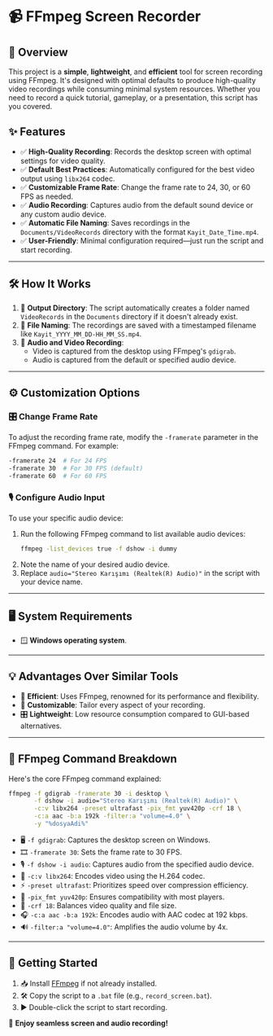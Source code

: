 
# 📹 FFmpeg Screen Recorder

## 🌟 Overview

This project is a **simple**, **lightweight**, and **efficient** tool for screen recording using FFmpeg. It's designed with optimal defaults to produce high-quality video recordings while consuming minimal system resources. Whether you need to record a quick tutorial, gameplay, or a presentation, this script has you covered. 

## ✨ Features

- ✅ **High-Quality Recording**: Records the desktop screen with optimal settings for video quality.
- ✅ **Default Best Practices**: Automatically configured for the best video output using `libx264` codec.
- ✅ **Customizable Frame Rate**: Change the frame rate to 24, 30, or 60 FPS as needed.
- ✅ **Audio Recording**: Captures audio from the default sound device or any custom audio device.
- ✅ **Automatic File Naming**: Saves recordings in the `Documents/VideoRecords` directory with the format `Kayit_Date_Time.mp4`.
- ✅ **User-Friendly**: Minimal configuration required—just run the script and start recording.

---

## 🛠️ How It Works

1. 📂 **Output Directory**: The script automatically creates a folder named `VideoRecords` in the `Documents` directory if it doesn't already exist.
2. 📝 **File Naming**: The recordings are saved with a timestamped filename like `Kayit_YYYY_MM_DD-HH_MM_SS.mp4`.
3. 🎥 **Audio and Video Recording**: 
   - Video is captured from the desktop using FFmpeg's `gdigrab`.
   - Audio is captured from the default or specified audio device.

---

## ⚙️ Customization Options

### 🎛️ Change Frame Rate
To adjust the recording frame rate, modify the `-framerate` parameter in the FFmpeg command. For example:
```bash
-framerate 24  # For 24 FPS
-framerate 30  # For 30 FPS (default)
-framerate 60  # For 60 FPS
```

### 🎙️ Configure Audio Input
To use your specific audio device:
1. Run the following FFmpeg command to list available audio devices:
   ```bash
   ffmpeg -list_devices true -f dshow -i dummy
   ```
2. Note the name of your desired audio device.
3. Replace `audio="Stereo Karışımı (Realtek(R) Audio)"` in the script with your device name.

---

## 🖥️ System Requirements

- 🪟 **Windows operating system**.

---

## 💡 Advantages Over Similar Tools

- 🚀 **Efficient**: Uses FFmpeg, renowned for its performance and flexibility.
- 🎨 **Customizable**: Tailor every aspect of your recording.
- 🎛️ **Lightweight**: Low resource consumption compared to GUI-based alternatives.

---

## 📜 FFmpeg Command Breakdown

Here's the core FFmpeg command explained:
```bash
ffmpeg -f gdigrab -framerate 30 -i desktop \
       -f dshow -i audio="Stereo Karışımı (Realtek(R) Audio)" \
       -c:v libx264 -preset ultrafast -pix_fmt yuv420p -crf 18 \
       -c:a aac -b:a 192k -filter:a "volume=4.0" \
       -y "%dosyaAdi%"
```

- 🖥️ `-f gdigrab`: Captures the desktop screen on Windows.
- 🎞️ `-framerate 30`: Sets the frame rate to 30 FPS.
- 🎙️ `-f dshow -i audio`: Captures audio from the specified audio device.
- 🔄 `-c:v libx264`: Encodes video using the H.264 codec.
- ⚡ `-preset ultrafast`: Prioritizes speed over compression efficiency.
- 🎥 `-pix_fmt yuv420p`: Ensures compatibility with most players.
- 📏 `-crf 18`: Balances video quality and file size.
- 🎧 `-c:a aac -b:a 192k`: Encodes audio with AAC codec at 192 kbps.
- 🔊 `-filter:a "volume=4.0"`: Amplifies the audio volume by 4x.

---

## 🚀 Getting Started

1. 📥 Install [FFmpeg](https://ffmpeg.org/download.html) if not already installed.
2. 🛠️ Copy the script to a `.bat` file (e.g., `record_screen.bat`).
3. ▶️ Double-click the script to start recording.

🎉 **Enjoy seamless screen and audio recording!**
